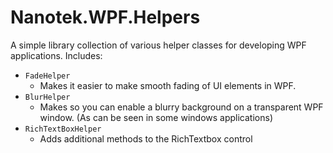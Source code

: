 # Nanotek.WPF.Helpers
A simple library collection of various helper classes for developing WPF applications.
Includes:
* `FadeHelper`
  * Makes it easier to make smooth fading of UI elements in WPF.
* `BlurHelper`
  * Makes so you can enable a blurry background on a transparent WPF window. (As can be seen in some windows applications)
* `RichTextBoxHelper`
  * Adds additional methods to the RichTextbox control